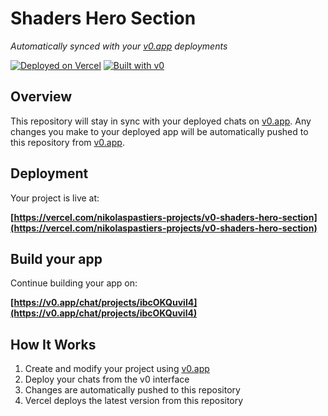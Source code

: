# Shaders Hero Section

*Automatically synced with your [v0.app](https://v0.app) deployments*

[![Deployed on Vercel](https://img.shields.io/badge/Deployed%20on-Vercel-black?style=for-the-badge&logo=vercel)](https://vercel.com/nikolaspastiers-projects/v0-shaders-hero-section)
[![Built with v0](https://img.shields.io/badge/Built%20with-v0.app-black?style=for-the-badge)](https://v0.app/chat/projects/ibcOKQuvil4)

## Overview

This repository will stay in sync with your deployed chats on [v0.app](https://v0.app).
Any changes you make to your deployed app will be automatically pushed to this repository from [v0.app](https://v0.app).

## Deployment

Your project is live at:

**[https://vercel.com/nikolaspastiers-projects/v0-shaders-hero-section](https://vercel.com/nikolaspastiers-projects/v0-shaders-hero-section)**

## Build your app

Continue building your app on:

**[https://v0.app/chat/projects/ibcOKQuvil4](https://v0.app/chat/projects/ibcOKQuvil4)**

## How It Works

1. Create and modify your project using [v0.app](https://v0.app)
2. Deploy your chats from the v0 interface
3. Changes are automatically pushed to this repository
4. Vercel deploys the latest version from this repository